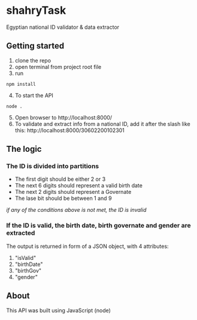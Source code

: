 # shahryTask

Egyptian national ID validator & data extractor

## Getting started

1. clone the repo
2. open terminal from project root file
3. run 
```
npm install
``` 
4. To start the API 
```
node .
```
5. Open browser to http://localhost:8000/
6. To validate and extract info from a national ID, add it after the slash like this: http://localhost:8000/30602200102301

## The logic
### The ID is divided into partitions
- The first digit should be either 2 or 3
- The next 6 digits should represent a valid birth date
- The next 2 digits should represent a Governate
- The lase bit should be between 1 and 9

*if any of the conditions above is not met, the ID is invalid*

### If the ID is valid, the birth date, birth governate and gender are extracted
The output is returned in form of a JSON object, with 4 attributes: 
1. "isValid"
2. "birthDate"
3. "birthGov"
4. "gender"


## About

This API was built using JavaScript (node)

